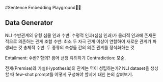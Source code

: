 #Sentence Embedding Playground🤾‍♀️


## Data Generator
NLI 수반관계의 유형
심물 인과 수반: 수평적 인과(심심 인과)가 물리적 인과에 존재론적으로 의존하는 관계
조합 수반: 최소 두 자극 관계 이상이 연합하여 새로운 관계가 파생되는 것
총체적 수반: 두 종류의 속성들 간의 의존 관계를 정식화하는 것

Entailment: 수반? 함의? 용어 선정 유의하기
Contradiction: 모순.

전제(Premise)와 가설(Hypothesis)의 관계는 역이 성립하는가?
NLI dataset을 생성할 때 few-shot prompt를 어떻게 구성해야 할지에 대한 논의 살펴보기.